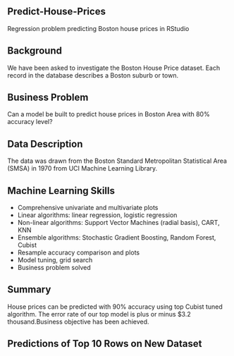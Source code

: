 ## Predict-House-Prices
Regression problem predicting Boston house prices in RStudio

## Background
We have been asked to investigate the Boston House Price dataset. Each record in the database describes a Boston suburb or town. 

## Business Problem
Can a model be built to predict house prices in Boston Area with 80% accuracy level?

## Data Description
The data was drawn from the Boston Standard Metropolitan Statistical Area (SMSA) in 1970 from UCI Machine Learning Library.

## Machine Learning Skills
* Comprehensive univariate and multivariate plots
* Linear algorithms: linear regression, logistic regression
* Non-linear algorithms: Support Vector Machines (radial basis), CART, KNN
* Ensemble algorithms: Stochastic Gradient Boosting, Random Forest, Cubist
* Resample accuracy comparison and plots
* Model tuning, grid search
* Business problem solved

## Summary
House prices can be predicted with 90% accuracy using top Cubist tuned algorithm. The error rate of our top model is plus or minus $3.2 thousand.Business objective has been achieved.

## Predictions of Top 10 Rows on New Dataset
